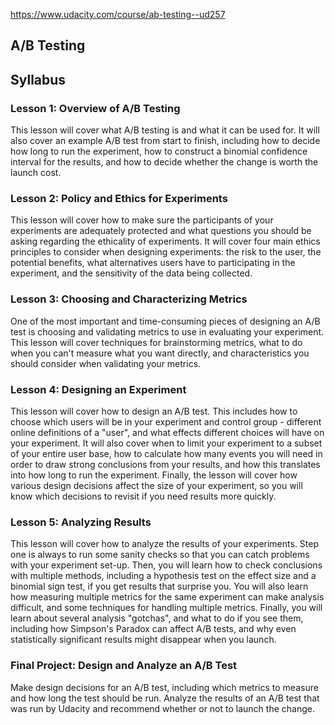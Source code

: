 https://www.udacity.com/course/ab-testing--ud257
<h2>A/B Testing</h2>
<h2>Syllabus</h2>
<h3>Lesson 1: Overview of A/B Testing</h3>

<p>This lesson will cover what A/B testing is and what it can be used for. It will also cover an example A/B test from start to finish, including how to decide how long to run the experiment, how to construct a binomial confidence interval for the results, and how to decide whether the change is worth the launch cost.</p>

<h3>Lesson 2: Policy and Ethics for Experiments</h3>

<p>This lesson will cover how to make sure the participants of your experiments are adequately protected and what questions you should be asking regarding the ethicality of experiments. It will cover four main ethics principles to consider when designing experiments: the risk to the user, the potential benefits, what alternatives users have to participating in the experiment, and the sensitivity of the data being collected.</p>

<h3>Lesson 3: Choosing and Characterizing Metrics</h3>

<p>One of the most important and time-consuming pieces of designing an A/B test is choosing and validating metrics to use in evaluating your experiment. This lesson will cover techniques for brainstorming metrics, what to do when you can't measure what you want directly, and characteristics you should consider when validating your metrics.</p>

<h3>Lesson 4: Designing an Experiment</h3>

<p>This lesson will cover how to design an A/B test. This includes how to choose which users will be in your experiment and control group - different online definitions of a "user", and what effects different choices will have on your experiment. It will also cover when to  limit your experiment to a subset of your entire user base, how to calculate how many events you will need in order to draw strong conclusions from your results, and how this translates into how long to run the experiment. Finally, the lesson will cover how various design decisions affect the size of your experiment, so you will know which decisions to revisit if you need results more quickly.</p>

<h3>Lesson 5: Analyzing Results</h3>

<p>This lesson will cover how to analyze the results of your experiments. Step one is always to run some sanity checks so that you can catch problems with your experiment set-up. Then, you will learn how to check conclusions with multiple methods, including a hypothesis test on the effect size and a binomial sign test, if you get results that surprise you. You will also learn how measuring multiple metrics for the same experiment can make analysis difficult, and some techniques for handling multiple metrics. Finally, you will learn about several analysis "gotchas", and what to do if you see them, including how Simpson's Paradox can affect A/B tests, and why even statistically significant results might disappear when you launch.</p>

<h3>Final Project: Design and Analyze an A/B Test</h3>

<p>Make design decisions for an A/B test, including which metrics to measure and how long the test should be run. Analyze the results of an A/B test that was run by Udacity and recommend whether or not to launch the change.</p>
</div>

